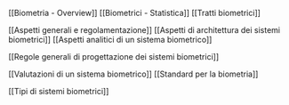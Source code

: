 [[Biometria - Overview]]
[[Biometrici - Statistica]]
[[Tratti biometrici]]

[[Aspetti generali e regolamentazione]]
[[Aspetti di architettura dei sistemi biometrici]]
[[Aspetti analitici di un sistema biometrico]]

[[Regole generali di progettazione dei sistemi biometrici]]

[[Valutazioni di un sistema biometrico]]
[[Standard per la biometria]]

[[Tipi di sistemi biometrici]]
